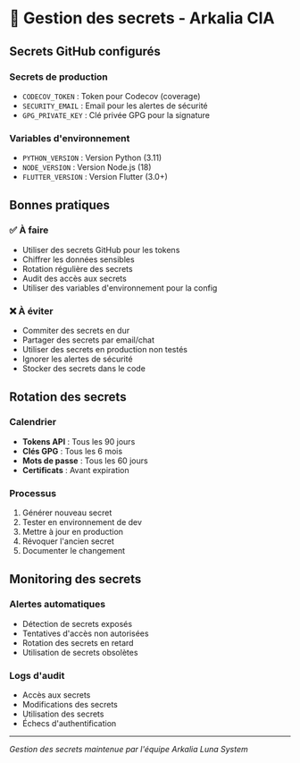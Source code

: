 # 🔐 Gestion des secrets - Arkalia CIA

## Secrets GitHub configurés

### Secrets de production
- `CODECOV_TOKEN` : Token pour Codecov (coverage)
- `SECURITY_EMAIL` : Email pour les alertes de sécurité
- `GPG_PRIVATE_KEY` : Clé privée GPG pour la signature

### Variables d'environnement
- `PYTHON_VERSION` : Version Python (3.11)
- `NODE_VERSION` : Version Node.js (18)
- `FLUTTER_VERSION` : Version Flutter (3.0+)

## Bonnes pratiques

### ✅ À faire
- Utiliser des secrets GitHub pour les tokens
- Chiffrer les données sensibles
- Rotation régulière des secrets
- Audit des accès aux secrets
- Utiliser des variables d'environnement pour la config

### ❌ À éviter
- Commiter des secrets en dur
- Partager des secrets par email/chat
- Utiliser des secrets en production non testés
- Ignorer les alertes de sécurité
- Stocker des secrets dans le code

## Rotation des secrets

### Calendrier
- **Tokens API** : Tous les 90 jours
- **Clés GPG** : Tous les 6 mois
- **Mots de passe** : Tous les 60 jours
- **Certificats** : Avant expiration

### Processus
1. Générer nouveau secret
2. Tester en environnement de dev
3. Mettre à jour en production
4. Révoquer l'ancien secret
5. Documenter le changement

## Monitoring des secrets

### Alertes automatiques
- Détection de secrets exposés
- Tentatives d'accès non autorisées
- Rotation des secrets en retard
- Utilisation de secrets obsolètes

### Logs d'audit
- Accès aux secrets
- Modifications des secrets
- Utilisation des secrets
- Échecs d'authentification

---

*Gestion des secrets maintenue par l'équipe Arkalia Luna System*
